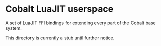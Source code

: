 # Cobalt LuaJIT userspace

A set of LuaJIT FFI bindings for extending every part of the Cobalt base system.

This directory is currently a stub until further notice.

